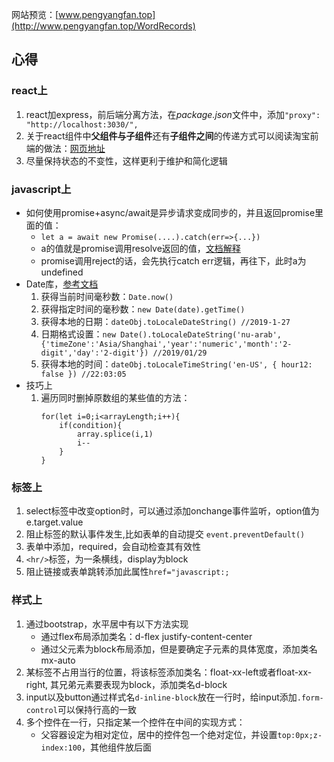 网站预览：[www.pengyangfan.top](http://www.pengyangfan.top/WordRecords)

## 心得 ##

### react上 ###
1. react加express，前后端分离方法，在*package.json*文件中，添加`"proxy": "http://localhost:3030/",`
1. 关于react组件中**父组件与子组件**还有**子组件之间**的传递方式可以阅读淘宝前端的做法：[网页地址](http://taobaofed.org/blog/2016/11/17/react-components-communication/)
1. 尽量保持状态的不变性，这样更利于维护和简化逻辑
### javascript上 ###
- 如何使用promise+async/await是异步请求变成同步的，并且返回promise里面的值：
    + `let a = await new Promise(....).catch(err=>{...})`
    - a的值就是promise调用resolve返回的值，[文档解释](https://developer.mozilla.org/zh-CN/docs/Web/JavaScript/Reference/Operators/await)
    - promise调用reject的话，会先执行catch err逻辑，再往下，此时a为undefined
- Date库，[参考文档](https://developer.mozilla.org/zh-CN/docs/Web/JavaScript/Reference/Global_Objects/Date)
    1. 获得当前时间毫秒数：`Date.now()`
    1. 获得指定时间的毫秒数：`new Date(date).getTime()` 
    1. 获得本地的日期：`dateObj.toLocaleDateString() //2019-1-27`
    1. 日期格式设置：`new Date().toLocaleDateString('nu-arab',{'timeZone':'Asia/Shanghai','year':'numeric','month':'2-digit','day':'2-digit'}) //2019/01/29`
    1. 获得本地的时间：`dateObj.toLocaleTimeString('en-US', { hour12: false }) //22:03:05`
- 技巧上
    1. 遍历同时删掉原数组的某些值的方法：
        ```
        for(let i=0;i<arrayLength;i++){
            if(condition){
                array.splice(i,1)
                i--
            }
        }
        ```
### 标签上 ###
1. select标签中改变option时，可以通过添加onchange事件监听，option值为e.target.value
1. 阻止标签的默认事件发生,比如表单的自动提交 `event.preventDefault()`
1. 表单中添加，required，会自动检查其有效性
1. `<hr/>`标签，为一条横线，display为block
1. 阻止链接或表单跳转添加此属性`href="javascript:;`

### 样式上 ###
1. 通过bootstrap，水平居中有以下方法实现
    - 通过flex布局添加类名：d-flex justify-content-center
    - 通过父元素为block布局添加，但是要确定子元素的具体宽度，添加类名mx-auto 
1. 某标签不占用当行的位置，将该标签添加类名：float-xx-left或者float-xx-right, 其兄弟元素要表现为block，添加类名d-block
1. input以及button通过样式名`d-inline-block`放在一行时，给input添加`.form-control`可以保持行高的一致
1. 多个控件在一行，只指定某一个控件在中间的实现方式：
    + 父容器设定为相对定位，居中的控件包一个绝对定位，并设置`top:0px;z-index:100`，其他组件放后面

